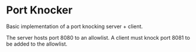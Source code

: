 # Port Knocker

Basic implementation of a port knocking server + client.

The server hosts port 8080 to an allowlist. A client must knock port 8081 to be added to the allowlist.
